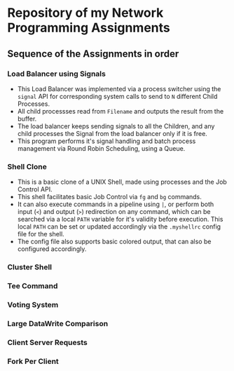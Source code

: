 # Repository of my Network Programming Assignments

## Sequence of the Assignments in order

### Load Balancer using Signals

* This Load Balancer was implemented via a process switcher using the `signal` API for corresponding system calls to send to `N` different Child Processes. 
* All child processses read from `Filename` and outputs the result from the buffer. 
* The load balancer keeps sending signals to all the Children, and any child processes the Signal from the load balancer only if it is free. 
* This program performs it's signal handling and batch process management via Round Robin Scheduling, using a Queue. 

### Shell Clone

* This is a basic clone of a UNIX Shell, made using processes and the Job Control API. 
* This shell facilitates basic Job Control via `fg` and `bg` commands. 
* It can also execute commands in a pipeline using `|`, or perform both input (`<`) and output (`>`) redirection on any command, which can be searched via a local `PATH` variable for it's validity before execution. This local `PATH` can be set or updated accordingly via the `.myshellrc` config file for the shell.
* The config file also supports basic colored output, that can also be configured accordingly.

### Cluster Shell

### Tee Command

### Voting System

### Large DataWrite Comparison

### Client Server Requests

### Fork Per Client
